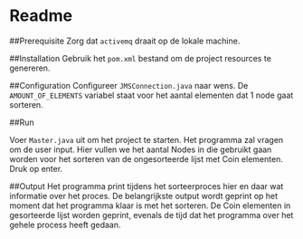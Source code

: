 # **Readme**

##Prerequisite
Zorg dat `activemq` draait op de lokale machine. 

##Installation
Gebruik het `pom.xml` bestand om de project resources te genereren.

##Configuration
Configureer `JMSConnection.java` naar wens. De `AMOUNT_OF_ELEMENTS` variabel staat voor het aantal elementen dat 1 node gaat sorteren.

##Run

Voer `Master.java` uit om het project te starten. Het programma zal vragen om de user input. Hier vullen we het aantal Nodes in die gebruikt gaan worden voor het sorteren van de ongesorteerde lijst met Coin elementen. Druk op enter.

##Output
Het programma print tijdens het sorteerproces hier en daar wat informatie over het proces. De belangrijkste output wordt geprint op het moment dat het programma klaar
is met het sorteren. De Coin elementen in gesorteerde lijst worden geprint, evenals de tijd dat het programma over het gehele process heeft gedaan. 

